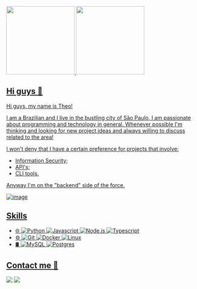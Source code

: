 <div>
  <a href="https://github.com/py8boy">
  <img height="180em" src="https://github-readme-stats.vercel.app/api?username=0x0th30&show_icons=true&theme=merko&include_all_commits=true&count_private=true"/>
  <img height="180em" src="https://github-readme-stats.vercel.app/api/top-langs/?username=0x0th30&layout=compact&langs_count=16&theme=merko"/>

</div>
 
## Hi guys 👋

Hi guys, my name is Theo! 

I am a Brazilian and I live in the bustling city of São Paulo, I am passionate about programming and technology in general.
Whenever possible I'm thinking and looking for new project ideas and always willing to discuss related to the area!

I won't deny that I have a certain preference for projects that involve:
- Information Security;
- API's;
- CLI tools. 

Anyway I'm on the "backend" side of the force.

![image](https://user-images.githubusercontent.com/61753537/121036871-62f91180-c785-11eb-8354-05e67f39ae9c.png)


## Skills
<ul>
  <li> 🌐 
    <img src="https://img.shields.io/badge/-Python-yellow?color=2c3e50&logo=python&style=flat-square" alt="Python"/>
    <img src="https://img.shields.io/badge/-Javascript-yellow?color=2c3e50&logo=javascript&style=flat-square" alt="Javascript"/>
    <img src="https://img.shields.io/badge/-Node.js-yellow?color=2c3e50&logo=node.js&style=flat-square" alt="Node.js"/>
    <img src="https://img.shields.io/badge/-Typescript-yellow?color=2c3e50&logo=typescript&style=flat-square&logoColor=007ACC" alt="Typescript"/>
  </li>
  <li> ⚙️ 
    <img src="https://img.shields.io/badge/-Git-yellow?color=2c3e50&logo=git&s6c94bdtyle=flat-square" alt="Git"/>
    <img src="https://img.shields.io/badge/-Docker-yellow?color=2c3e50&logo=docker&style=flat-square" alt="Docker"/>
    <img src="https://img.shields.io/badge/-Linux-yellow?color=2c3e50&logo=linux&style=flat-square" alt="Linux"/>
  </li>
  </li>
  <li> 🛢 
    <img src="https://img.shields.io/badge/-MySQL-yellow?color=2c3e50&logo=mysql&style=flat-square" alt="MySQL"/>
    <img src="https://img.shields.io/badge/-Postgres-yellow?color=2c3e50&logo=postgresql&style=flat-square" alt="Postgres"/>
  </li>
</ul>
 
 
## Contact me 📲

  <a href = "mailto: theodorotheodore@gmail.com"><img src="https://img.shields.io/badge/-Gmail-%23333?style=for-the-badge&logo=gmail&logoColor=white" target="_blank"></a>
  <a href="https://www.linkedin.com/in/th%C3%A9o-silva-b28974212/" target="_blank"><img src="https://img.shields.io/badge/-LinkedIn-%230077B5?style=for-the-badge&logo=linkedin&logoColor=white" target="_blank"></a> 
